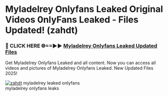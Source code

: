 # Myladelrey Onlyfans Leaked Original Videos 0nlyFans Leaked - Files Updated! (zahdt)

<h3>🔴 CLICK HERE 🌐==►► <a href="https://tinyurl.com/x26r9saj" rel="nofollow">Myladelrey Onlyfans Leaked Updated Files</a></h3>

Get Myladelrey Onlyfans Leaked and all content. Now you can access all videos and pictures of Myladelrey Onlyfans Leaked. New Updated Files 2025!

[![zahdt](https://i.imgur.com/LkgZPqh.gif)](https://tinyurl.com/x26r9saj)
myladelrey leaked onlyfans<br>
myladelrey onlyfans leaks